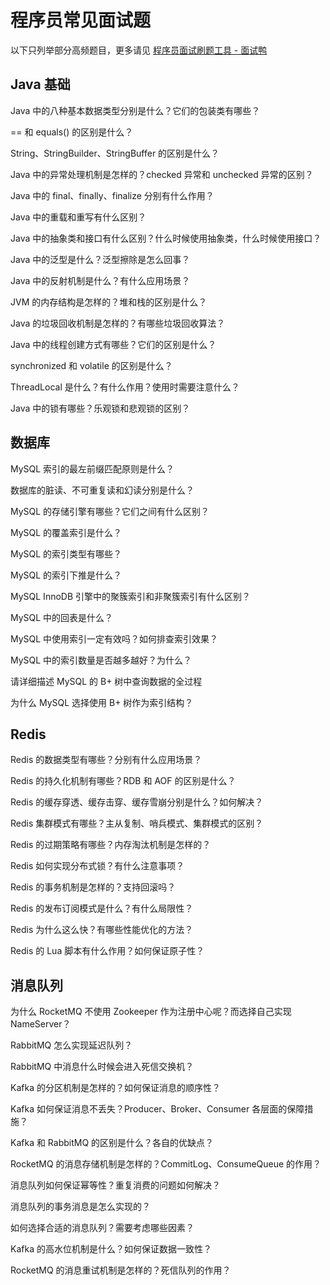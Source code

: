 # 程序员常见面试题

以下只列举部分高频题目，更多请见 [程序员面试刷题工具 - 面试鸭](https://www.mianshiya.com)

## Java 基础

Java 中的八种基本数据类型分别是什么？它们的包装类有哪些？

== 和 equals() 的区别是什么？

String、StringBuilder、StringBuffer 的区别是什么？

Java 中的异常处理机制是怎样的？checked 异常和 unchecked 异常的区别？

Java 中的 final、finally、finalize 分别有什么作用？

Java 中的重载和重写有什么区别？

Java 中的抽象类和接口有什么区别？什么时候使用抽象类，什么时候使用接口？

Java 中的泛型是什么？泛型擦除是怎么回事？

Java 中的反射机制是什么？有什么应用场景？

JVM 的内存结构是怎样的？堆和栈的区别是什么？

Java 的垃圾回收机制是怎样的？有哪些垃圾回收算法？

Java 中的线程创建方式有哪些？它们的区别是什么？

synchronized 和 volatile 的区别是什么？

ThreadLocal 是什么？有什么作用？使用时需要注意什么？

Java 中的锁有哪些？乐观锁和悲观锁的区别？

## 数据库

MySQL 索引的最左前缀匹配原则是什么？

数据库的脏读、不可重复读和幻读分别是什么？

MySQL 的存储引擎有哪些？它们之间有什么区别？

MySQL 的覆盖索引是什么？

MySQL 的索引类型有哪些？

MySQL 的索引下推是什么？

MySQL InnoDB 引擎中的聚簇索引和非聚簇索引有什么区别？

MySQL 中的回表是什么？

MySQL 中使用索引一定有效吗？如何排查索引效果？

MySQL 中的索引数量是否越多越好？为什么？

请详细描述 MySQL 的 B+ 树中查询数据的全过程

为什么 MySQL 选择使用 B+ 树作为索引结构？

## Redis

Redis 的数据类型有哪些？分别有什么应用场景？

Redis 的持久化机制有哪些？RDB 和 AOF 的区别是什么？

Redis 的缓存穿透、缓存击穿、缓存雪崩分别是什么？如何解决？

Redis 集群模式有哪些？主从复制、哨兵模式、集群模式的区别？

Redis 的过期策略有哪些？内存淘汰机制是怎样的？

Redis 如何实现分布式锁？有什么注意事项？

Redis 的事务机制是怎样的？支持回滚吗？

Redis 的发布订阅模式是什么？有什么局限性？

Redis 为什么这么快？有哪些性能优化的方法？

Redis 的 Lua 脚本有什么作用？如何保证原子性？

## 消息队列

为什么 RocketMQ 不使用 Zookeeper 作为注册中心呢？而选择自己实现 NameServer？

RabbitMQ 怎么实现延迟队列？

RabbitMQ 中消息什么时候会进入死信交换机？

Kafka 的分区机制是怎样的？如何保证消息的顺序性？

Kafka 如何保证消息不丢失？Producer、Broker、Consumer 各层面的保障措施？

Kafka 和 RabbitMQ 的区别是什么？各自的优缺点？

RocketMQ 的消息存储机制是怎样的？CommitLog、ConsumeQueue 的作用？

消息队列如何保证幂等性？重复消费的问题如何解决？

消息队列的事务消息是怎么实现的？

如何选择合适的消息队列？需要考虑哪些因素？

Kafka 的高水位机制是什么？如何保证数据一致性？

RocketMQ 的消息重试机制是怎样的？死信队列的作用？

